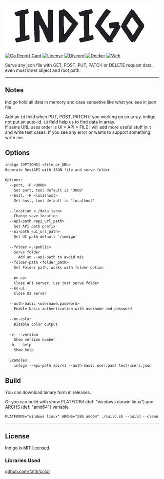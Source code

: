 ![indigo logo](doc/assets/logo.png)

[![Go Report Card](https://goreportcard.com/badge/github.com/rytsh/indigo?style=flat-square)](https://goreportcard.com/report/github.com/rytsh/indigo)
[![License](https://img.shields.io/github/license/rytsh/indigo?color=blue&style=flat-square)](https://raw.githubusercontent.com/rytsh/indigo/master/LICENSE)
[![Discord](https://img.shields.io/discord/706631996478324898?style=flat-square)](https://discordapp.com/channels/706631996478324898)
[![Docker](https://img.shields.io/badge/dockerHub-indigo-blue?style=flat-square&logo=docker)](https://hub.docker.com/r/ryts/indigo)
[![Web](https://img.shields.io/badge/web-gh--pages-blueviolet?style=flat-square)](https://rytsh.github.io/indigo/)

Serve any json file with GET, POST, PUT, PATCH or DELETE request data, even most inner object and root path.

---

## Notes

Indigo hold all data in memory and case sensetive like what you see in json file.

Add an `id` field when PUT, POST, PATCH if you working on an array. indigo not put an auto-id. `id` field help us to find data in array.  
If same URL uses order is UI > API > FILE
I will add more useful stuff in it and write test cases. If you see any error or wants to support something write me.

## Options

```txt
indigo [OPTIONS] <file_or_URL>
Generate RestAPI with JSON file and serve folder

Options:
  --port, -P <3000>
    Set port, tool default is '3000'
  --host, -H <localhost>
    Set host, tool default is 'localhost'

  --location <./data.json>
    Change save location
  --api-path <api_url_path>
    Set API path prefix
  --ui-path <ui_url_path>
    Set UI path default '/indigo'

  --folder <./public>
    Serve folder
      Add an --api-path to avoid mix
  --folder-path <folder_path>
    Set Folder path, works with folder option

  --no-api
    Close API server, use just serve folder
  --no-ui
    Close UI server

  --auth-basic <username:password>
    Enable basic authentication with username and password

  --no-color
    Disable color output

  -v, --version
    Show version number
  -h, --help
    Show help

  Examples:
    indigo --api-path api/v1 --auth-basic user:pass test/users.json
```

## Build

You can download binary form in releases.

Or you can build with show PLATFORM (def: "windows darwin linux") and ARCHS (def: "amd64") variable

```shell
PLATFORMS="windows linux" ARCHS="386 amd64" ./build.sh --build --clean
```

---

## License

Indigo is [MIT licensed](./LICENSE).

### Libraries Used

[github.com/fatih/color](https://github.com/fatih/color)

